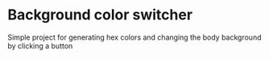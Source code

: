 # Background color switcher

Simple project for generating hex colors and changing the body background by clicking a button
